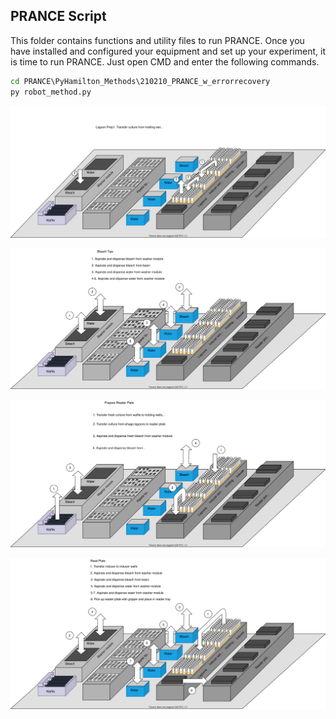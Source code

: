 ## PRANCE Script

This folder contains functions and utility files to run PRANCE. Once you have installed and configured your equipment and set up your experiment, it is time to run PRANCE. Just open CMD and enter the following commands.

```bat
cd PRANCE\PyHamilton_Methods\210210_PRANCE_w_errorrecovery
py robot_method.py
```


![alt_text](https://github.com/Golaszewski/PRANCE/blob/main/Extras/lagoon_prep.svg)

![alt_text](https://github.com/Golaszewski/PRANCE/blob/main/Extras/bleach_tips.svg)

![alt_text](https://github.com/Golaszewski/PRANCE/blob/main/Extras/prep_reader_plate.svg)

![alt_text](https://github.com/Golaszewski/PRANCE/blob/main/Extras/read_plate.svg)

